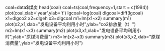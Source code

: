 coal=data$煤炭
head(coal)
coal=ts(coal,frequency=1,start = c(1994))
plot(coal,xlab='year',ylab='t')
lgcoal=log(coal)
dlgcoal=diff(lgcoal)
x1=dlgco2
x2=dlgeh
x3=dlgcoal
m1=lm(x1~x2)
summary(m1)
plot(x2,x1,xlab="发电设备平均利用小时",ylab="co2排放量（t）")
m2=lm(x1~x3)
summary(m2)
plot(x3,x1,xlab="发电设备平均利用小时",ylab="原煤消费量")
m3=lm(x2~x3)
summary(m3)
plot(x3,x2,xlab="原煤消费量",ylab="发电设备平均利用小时")
